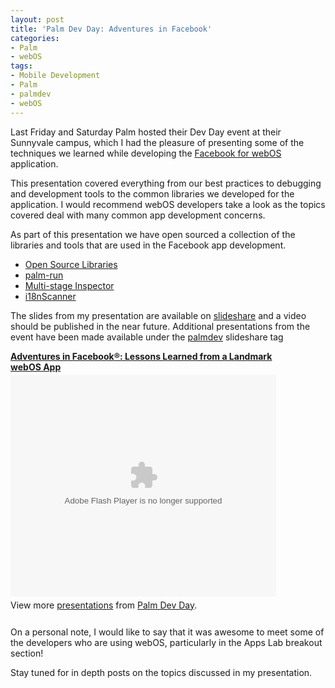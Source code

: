 ```yaml
---
layout: post
title: 'Palm Dev Day: Adventures in Facebook'
categories:
- Palm
- webOS
tags:
- Mobile Development
- Palm
- palmdev
- webOS
---
```

<p>
Last Friday and Saturday Palm hosted their Dev Day event at their Sunnyvale campus, which I had the pleasure of presenting some of the techniques we learned while developing the <a href="http://www.facebook.com/apps/application.php?id=4620273157">Facebook for webOS</a> application.</p>
<p>
This presentation covered everything from our best practices to debugging and development tools to the common libraries we developed for the application. I would recommend webOS developers take a look as the topics covered deal with many common app development concerns.</p>
<p>
As part of this presentation we have open sourced a collection of the libraries and tools that are used in the Facebook app development.</p>
<ul>
<li><a href="http://github.com/palm/webos-samples/tree/master/tipsAndTricks/">Open Source Libraries</a></li>
<li><a href="http://github.com/dalmaer/palm-run">palm-run</a></li>
<li><a href="http://github.com/kpdecker/stage-inspect">Multi-stage Inspector</a></li>
<li><a href="http://github.com/kpdecker/i18nScanner">i18nScanner</a></li>
</ul>
<p>
The slides from my presentation are available on <a href="http://www.slideshare.net/kpdecker/adventures-in-facebook-lessons-learned-from-a-landmark-webos-app">slideshare</a> and a video should be published in the near future. Additional presentations from the event have been made available under the <a href="http://www.slideshare.net/tag/palmdev">palmdev</a> slideshare tag</p>
<div style="width:425px" id="__ss_3873102"><strong style="display:block;margin:12px 0 4px"><a href="http://www.slideshare.net/kpdecker/adventures-in-facebook-lessons-learned-from-a-landmark-webos-app" title="Adventures in Facebook®: Lessons Learned from a Landmark webOS App">Adventures in Facebook®: Lessons Learned from a Landmark webOS App</a></strong><object width="425" height="355"><param name="movie" value="http://static.slidesharecdn.com/swf/ssplayer2.swf?doc=deckerddpresotipsandtricksrev4422-100427125314-phpapp01&rel=0&stripped_title=adventures-in-facebook-lessons-learned-from-a-landmark-webos-app" /><param name="allowFullScreen" value="true" /><param name="allowScriptAccess" value="always" /><embed src="http://static.slidesharecdn.com/swf/ssplayer2.swf?doc=deckerddpresotipsandtricksrev4422-100427125314-phpapp01&rel=0&stripped_title=adventures-in-facebook-lessons-learned-from-a-landmark-webos-app" type="application/x-shockwave-flash" allowscriptaccess="always" allowfullscreen="true" width="425" height="355"></embed></object>
<div style="padding:5px 0 12px">View more <a href="http://www.slideshare.net/">presentations</a> from <a href="http://www.slideshare.net/tag/palmdev">Palm Dev Day</a>.</div>
</div>
<p>
On a personal note, I would like to say that it was awesome to meet some of the developers who are using webOS, particularly in the Apps Lab breakout section!</p>
<p>
Stay tuned for in depth posts on the topics discussed in my presentation.</p>
